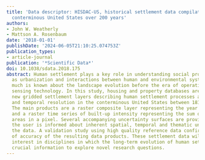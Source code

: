 ```yaml
---
title: 'Data descriptor: HISDAC-US, historical settlement data compilation for the
  conterminous United States over 200 years'
authors:
- John W. Weatherly
- Mattson A. Rosenbaum
date: '2018-01-01'
publishDate: '2024-06-05T21:10:25.074753Z'
publication_types:
- article-journal
publication: '*Scientific Data*'
doi: 10.1038/sdata.2018.175
abstract: Human settlement plays a key role in understanding social processes such
  as urbanization and interactions between human and environmental systems but not
  much is known about the landscape evolution before the era of operational remote
  sensing technology. In this study, housing and property databases are used to create
  new gridded settlement layers describing human settlement processes at fine spatial
  and temporal resolution in the conterminous United States between 1810 and 2015.
  The main products are a raster composite layer representing the year of first settlement,
  and a raster time series of built-up intensity representing the sum of building
  areas in a pixel. Several accompanying uncertainty surfaces are provided to ensure
  the user is informed about inherent spatial, temporal and thematic uncertainty in
  the data. A validation study using high quality reference data confirms high levels
  of accuracy of the resulting data products. These settlement data will be of great
  interest in disciplines in which the long-term evolution of human settlement represents
  crucial information to explore novel research questions.
---
```

